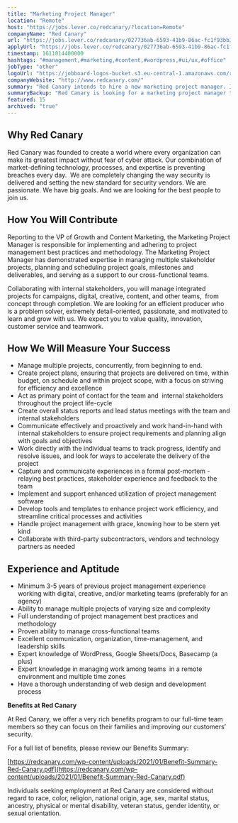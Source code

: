 ```yaml
---
title: "Marketing Project Manager"
location: "Remote"
host: "https://jobs.lever.co/redcanary/?location=Remote"
companyName: "Red Canary"
url: "https://jobs.lever.co/redcanary/027736ab-6593-41b9-86ac-fc1f93bb30c1"
applyUrl: "https://jobs.lever.co/redcanary/027736ab-6593-41b9-86ac-fc1f93bb30c1/apply"
timestamp: 1611014400000
hashtags: "#management,#marketing,#content,#wordpress,#ui/ux,#office"
jobType: "other"
logoUrl: "https://jobboard-logos-bucket.s3.eu-central-1.amazonaws.com/red-canary"
companyWebsite: "http://www.redcanary.com/"
summary: "Red Canary intends to hire a new marketing project manager. If you have 3-5 years of previous project management experience working with digital, creative, and/or marketing teams, consider applying."
summaryBackup: "Red Canary is looking for a marketing project manager that has experience in: #management, #marketing, #content."
featured: 15
archived: "true"
---
```


## Why Red Canary

Red Canary was founded to create a world where every organization can make its greatest impact without fear of cyber attack. Our combination of market-defining technology, processes, and expertise is preventing breaches every day.  We are completely changing the way security is delivered and setting the new standard for security vendors. We are passionate. We have big goals. And we are looking for the best people to join us.

## How You Will Contribute

Reporting to the VP of Growth and Content Marketing, the Marketing Project Manager is responsible for implementing and adhering to project management best practices and methodology. The Marketing Project Manager has demonstrated expertise in managing multiple stakeholder projects, planning and scheduling project goals, milestones and deliverables, and serving as a support to our cross-functional teams.

Collaborating with internal stakeholders, you will manage integrated projects for campaigns, digital, creative, content, and other teams,  from concept through completion. We are looking for an efficient producer who is a problem solver, extremely detail-oriented, passionate, and motivated to learn and grow with us. We expect you to value quality, innovation, customer service and teamwork.

## How We Will Measure Your Success

*   Manage multiple projects, concurrently, from beginning to end.
*   Create project plans, ensuring that projects are delivered on time, within budget, on schedule and within project scope, with a focus on striving for efficiency and excellence
*   Act as primary point of contact for the team and  internal stakeholders throughout the project life-cycle
*   Create overall status reports and lead status meetings with the team and internal stakeholders
*   Communicate effectively and proactively and work hand-in-hand with internal stakeholders to ensure project requirements and planning align with goals and objectives
*   Work directly with the individual teams to track progress, identify and resolve issues, and look for ways to accelerate the delivery of the project
*   Capture and communicate experiences in a formal post-mortem - relaying best practices, stakeholder experience and feedback to the team
*   Implement and support enhanced utilization of project management software
*   Develop tools and templates to enhance project work efficiency, and streamline critical processes and activities
*   Handle project management with grace, knowing how to be stern yet kind
*   Collaborate with third-party subcontractors, vendors and technology partners as needed

## Experience and Aptitude

*   Minimum 3-5 years of previous project management experience working with digital, creative, and/or marketing teams (preferably for an agency)
*   Ability to manage multiple projects of varying size and complexity
*   Full understanding of project management best practices and methodology
*   Proven ability to manage cross-functional teams
*   Excellent communication, organization, time-management, and leadership skills
*   Expert knowledge of WordPress, Google Sheets/Docs, Basecamp (a plus)
*   Expert knowledge in managing work among teams  in a remote environment and multiple time zones
*   Have a thorough understanding of web design and development process

**Benefits at Red Canary**

At Red Canary, we offer a very rich benefits program to our full-time team members so they can focus on their families and improving our customers’ security. 

For a full list of benefits, please review our Benefits Summary:

[https://redcanary.com/wp-content/uploads/2021/01/Benefit-Summary-Red-Canary.pdf](https://redcanary.com/wp-content/uploads/2021/01/Benefit-Summary-Red-Canary.pdf)

Individuals seeking employment at Red Canary are considered without regard to race, color, religion, national origin, age, sex, marital status, ancestry, physical or mental disability, veteran status, gender identity, or sexual orientation.
